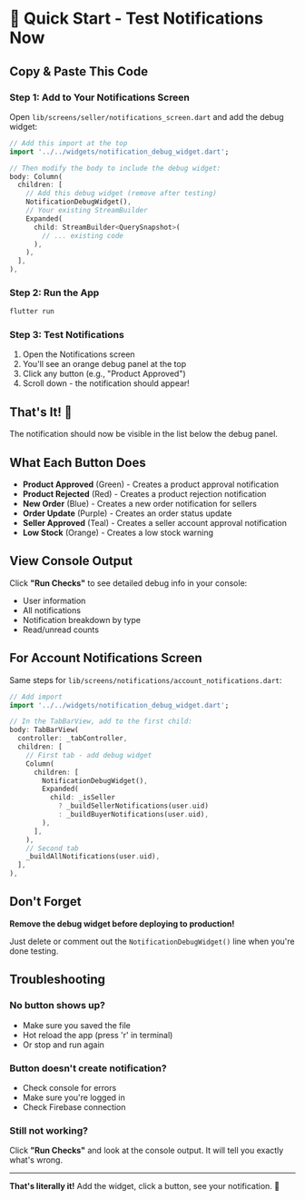 # 🚀 Quick Start - Test Notifications Now

## Copy & Paste This Code

### Step 1: Add to Your Notifications Screen

Open `lib/screens/seller/notifications_screen.dart` and add the debug widget:

```dart
// Add this import at the top
import '../../widgets/notification_debug_widget.dart';

// Then modify the body to include the debug widget:
body: Column(
  children: [
    // Add this debug widget (remove after testing)
    NotificationDebugWidget(),
    // Your existing StreamBuilder
    Expanded(
      child: StreamBuilder<QuerySnapshot>(
        // ... existing code
      ),
    ),
  ],
),
```

### Step 2: Run the App

```powershell
flutter run
```

### Step 3: Test Notifications

1. Open the Notifications screen
2. You'll see an orange debug panel at the top
3. Click any button (e.g., "Product Approved")
4. Scroll down - the notification should appear!

## That's It! 🎉

The notification should now be visible in the list below the debug panel.

## What Each Button Does

- **Product Approved** (Green) - Creates a product approval notification
- **Product Rejected** (Red) - Creates a product rejection notification  
- **New Order** (Blue) - Creates a new order notification for sellers
- **Order Update** (Purple) - Creates an order status update
- **Seller Approved** (Teal) - Creates a seller account approval notification
- **Low Stock** (Orange) - Creates a low stock warning

## View Console Output

Click **"Run Checks"** to see detailed debug info in your console:
- User information
- All notifications
- Notification breakdown by type
- Read/unread counts

## For Account Notifications Screen

Same steps for `lib/screens/notifications/account_notifications.dart`:

```dart
// Add import
import '../../widgets/notification_debug_widget.dart';

// In the TabBarView, add to the first child:
body: TabBarView(
  controller: _tabController,
  children: [
    // First tab - add debug widget
    Column(
      children: [
        NotificationDebugWidget(),
        Expanded(
          child: _isSeller 
            ? _buildSellerNotifications(user.uid) 
            : _buildBuyerNotifications(user.uid),
        ),
      ],
    ),
    // Second tab
    _buildAllNotifications(user.uid),
  ],
),
```

## Don't Forget

**Remove the debug widget before deploying to production!**

Just delete or comment out the `NotificationDebugWidget()` line when you're done testing.

## Troubleshooting

### No button shows up?
- Make sure you saved the file
- Hot reload the app (press 'r' in terminal)
- Or stop and run again

### Button doesn't create notification?
- Check console for errors
- Make sure you're logged in
- Check Firebase connection

### Still not working?
Click **"Run Checks"** and look at the console output. It will tell you exactly what's wrong.

---

**That's literally it!** Add the widget, click a button, see your notification. 🎯
